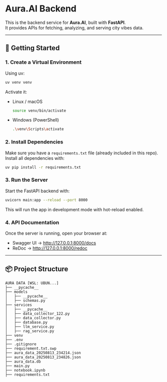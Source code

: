# Aura.AI Backend

This is the backend service for **Aura.AI**, built with **FastAPI**.  
It provides APIs for fetching, analyzing, and serving city vibes data.

---

## 🚀 Getting Started

### 1. Create a Virtual Environment
Using uv:
```bash
uv venv venv
```

Activate it:
- Linux / macOS
  ```bash
  source venv/bin/activate
  ```
- Windows (PowerShell)
  ```bash
  .\venv\Scripts\activate
  ```

### 2. Install Dependencies
Make sure you have a `requirements.txt` file (already included in this repo).  
Install all dependencies with:
```bash
uv pip install -r requirements.txt
```

### 3. Run the Server
Start the FastAPI backend with:
```bash
uvicorn main:app --reload --port 8000
```

This will run the app in development mode with hot-reload enabled.

### 4. API Documentation
Once the server is running, open your browser at:

- Swagger UI → http://127.0.0.1:8000/docs
- ReDoc → http://127.0.0.1:8000/redoc

---

## 📦 Project Structure
```
AURA DATA [WSL: UBUN...]
├── __pycache__
├── models
│   ├── __pycache__
│   ├── schemas.py
├── services
│   ├── __pycache__
│   ├── data_collector_122.py
│   ├── data_collector.py
│   ├── database.py
│   ├── llm_service.py
│   ├── rag_service.py
├── venv
├── .env
├── .gitignore
├── requirement.txt.swp
├── aura_data_20250813_234214.json
├── aura_data_20250813_234826.json
├── aura_data.db
├── main.py
├── notebook.ipynb
├── requirements.txt
```